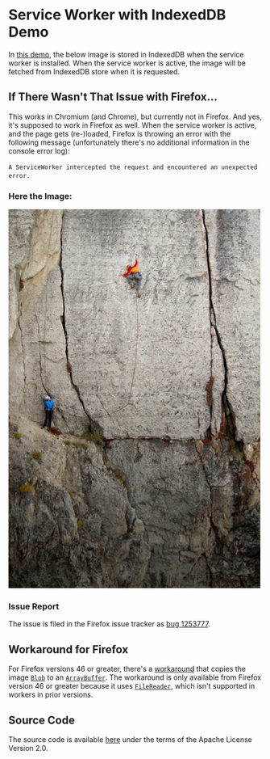 Service Worker with IndexedDB Demo
==================================

In [this
demo](https://klaustrainer.github.io/service-worker-indexed-db-demo/),
the below image is stored in IndexedDB when the service worker is
installed. When the service worker is active, the image will be fetched
from IndexedDB store when it is requested.

If There Wasn't That Issue with Firefox…
----------------------------------------

This works in Chromium (and Chrome), but currently not in Firefox. And
yes, it's supposed to work in Firefox as well. When the service worker
is active, and the page gets (re-)loaded, Firefox is throwing an error
with the following message (unfortunately there's no additional
information in the console error log):

`A ServiceWorker intercepted the request and encountered an unexpected error.`

### Here the Image:

![You are supposed to be seeing a image here.](explore.jpg)

### Issue Report

The issue is filed in the Firefox issue tracker as [bug
1253777](https://bugzilla.mozilla.org/show_bug.cgi?id=1253777).

Workaround for Firefox
----------------------

For Firefox versions 46 or greater, there's a
[workaround](https://github.com/KlausTrainer/service-worker-indexed-db-demo/blob/47725fba243f8aeef2788647f9617281c1beb816/service-worker.js#L92)
that copies the image
[`Blob`](https://developer.mozilla.org/en-US/docs/Web/API/Blob) to an
[`ArrayBuffer`](https://developer.mozilla.org/en-US/docs/Web/JavaScript/Reference/Global_Objects/ArrayBuffer).
The workaround is only available from Firefox version 46 or greater
because it uses
[`FileReader`](https://developer.mozilla.org/en-US/docs/Web/API/FileReader),
which isn't supported in workers in prior versions.

Source Code
-----------

The source code is available
[here](https://github.com/KlausTrainer/service-worker-indexed-db-demo)
under the terms of the Apache License Version 2.0.
